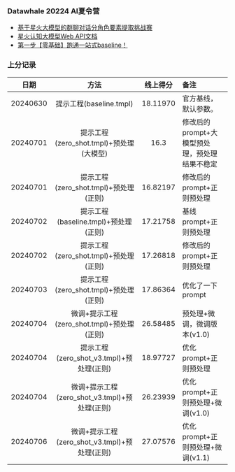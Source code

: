 ### Datawhale 20224 AI夏令营
+ [基于星火大模型的群聊对话分角色要素提取挑战赛](https://challenge.xfyun.cn/topic/info?type=role-element-extraction&option=tjjg&ch=dw24_y0SCtd)
+ [星火认知大模型Web API文档](https://www.xfyun.cn/doc/spark/Web.html)
+ [第一步【零基础】跑通一站式baseline！]((https://datawhaler.feishu.cn/wiki/VIy8ws47ii2N79kOt9zcXnbXnuS))

### 上分记录
|    日期    |                 方法                 |   线上得分    | 备注                         |
|:--------:|:----------------------------------:|:---------:|:---------------------------|
| 20240630 |        提示工程(baseline.tmpl)         | 18.11970  | 官方基线，默认参数。                 |
| 20240701 |   提示工程(zero_shot.tmpl)+预处理(大模型)    |   16.3    | 修改后的prompt+大模型预处理，预处理结果不稳定 |
| 20240701 |    提示工程(zero_shot.tmpl)+预处理(正则)    | 16.82197  | 修改后的prompt+正则预处理           |
| 20240702 |    提示工程(baseline.tmpl)+预处理(正则)     | 17.21758	 | 基线prompt+正则预处理             |
| 20240702 |    提示工程(zero_shot.tmpl)+预处理(正则)    | 17.26818	 | 修改后的prompt+正则预处理           |
| 20240703 |    提示工程(zero_shot.tmpl)+预处理(正则)    | 17.86364  | 优化了一下prompt                |
| 20240704 |  微调+提示工程(zero_shot.tmpl)+预处理(正则)   | 26.58485  | 预处理+微调，微调版本(v1.0)          |
| 20240704 |  提示工程(zero_shot_v3.tmpl)+预处理(正则)   | 18.97727  | 优化prompt+正则预处理             |
| 20240704 | 微调+提示工程(zero_shot_v3.tmpl)+预处理(正则) | 26.23939  | 优化prompt+正则预处理+微调(v1.0)    |
| 20240706 | 微调+提示工程(zero_shot_v3.tmpl)+预处理(正则) | 27.07576  | 优化prompt+正则预处理+微调(v1.1)    |
